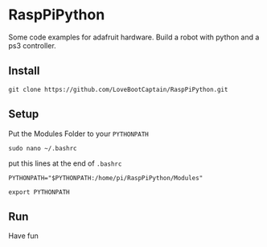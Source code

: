 # RaspPiPython
Some code examples for adafruit hardware. Build a robot with python and a ps3 controller.

## Install

`git clone https://github.com/LoveBootCaptain/RaspPiPython.git`

## Setup

Put the Modules Folder to your `PYTHONPATH`

`sudo nano ~/.bashrc`

put this lines at the end of `.bashrc`

`PYTHONPATH="$PYTHONPATH:/home/pi/RaspPiPython/Modules"`

`export PYTHONPATH`

## Run

Have fun


